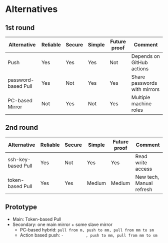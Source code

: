 # Alternatives

## 1st round

| Alternative        | Reliable | Secure   | Simple    | Future proof | Comment                      |
|--------------------|----------|----------| ----------|--------------|------------------------------|
|Push                | Yes      | Yes      | Yes       | Not          | Depends on GitHub actions    |
|password-based Pull | Yes      | Not      | Yes       | Yes          | Share passwords with mirrors |
|PC-based Mirror     | Not      | Yes      | Not       | Yes          | Multiple machine roles       |

## 2nd round

| Alternative        | Reliable | Secure   | Simple    | Future proof | Comment                      |
|--------------------|----------|----------| ----------|--------------|------------------------------|
|ssh-key-based Pull  | Yes      | Not      | Yes       | Yes          | Read write access            |
|token-based Pull    | Yes      | Yes      | Medium    | Medium       | New tech, Manual refresh     |

## Prototype

- Main: Token-based Pull
- Secondary: one main mirror + some slave mirror
	- PC-based hybrid:	 `pull from m, push to mm, pull from mm to sm`
	- Action based push: `-          , push to mm, pull from mm to sm`

